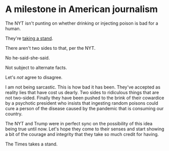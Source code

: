 # A milestone in American journalism 
The NYT isn't punting on whether drinking or injecting poison is bad for a human. 

They're <a href="https://twitter.com/nytimes/status/1253719616603541504">taking a stand</a>.  

There aren't two sides to that, per the NYT.

No he-said-she-said. 

Not subject to alternate facts.

Let's <i>not</i> agree to disagree. 

I am not being sarcastic. This is how bad it has been. They've accepted as reality lies that have cost us dearly. Two sides to ridiculous things that are not two-sided. Finally they have been pushed to the brink of their cowardice by a psychotic president who insists that ingesting random poisons could cure a person of the disease caused by the pandemic that is consuming our country. 

The NYT and Trump were in perfect sync on the possibility of this idea being true until now. Let's hope they come to their senses and start showing a bit of the courage and integrity that they take so much credit for having. 

The Times takes a stand.

